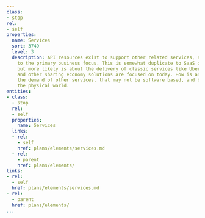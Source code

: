 ```yaml
---
class:
- stop
rel:
- self
properties:
  name: Services
  sort: 3749
  level: 3
  description: API resources exist to support other related services, and act as value-add
    to the primary business focus. This is somewhat duplicate to SaaS or PaaS elements,
    but more likely is about the delivery of classic services like Uber, TaskRabbit,
    and other sharing economy solutions are focused on today. How is an API driving
    the demand of other services, that may not be software based, and bridge into
    the physical world.
entities:
- class:
  - stop
  rel:
  - self
  properties:
    name: Services
  links:
  - rel:
    - self
    href: plans/elements/services.md
  - rel:
    - parent
    href: plans/elements/
links:
- rel:
  - self
  href: plans/elements/services.md
- rel:
  - parent
  href: plans/elements/
...
```

